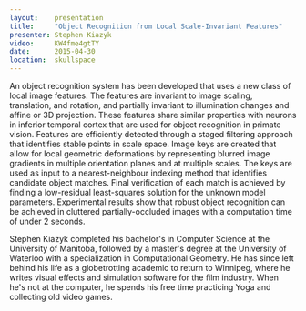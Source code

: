 ```yaml
---
layout:    presentation
title:     "Object Recognition from Local Scale-Invariant Features"
presenter: Stephen Kiazyk
video:     KW4fme4gtTY
date:      2015-04-30
location:  skullspace
---
```


An object recognition system has been developed that uses a new class of local image features. The features are invariant to image scaling, translation, and rotation, and partially invariant to illumination changes and affine or 3D projection. These features share similar properties with neurons in inferior temporal cortex that are used for object recognition in primate vision. Features are efficiently detected through a staged filtering approach that identifies stable points in scale space. Image keys are created that allow for local geometric deformations by representing blurred image gradients in multiple orientation planes and at multiple scales. The keys are used as input to a nearest-neighbour indexing method that identifies candidate object matches. Final verification of each match is achieved by finding a low-residual least-squares solution for the unknown model parameters. Experimental results show that robust object recognition can be achieved in cluttered partially-occluded images with a computation time of under 2 seconds.

Stephen Kiazyk completed his bachelor's in Computer Science at the University of Manitoba, followed by a master's degree at the University of Waterloo with a specialization in Computational Geometry. He has since left behind his life as a globetrotting academic to return to Winnipeg, where he writes visual effects and simulation software for the film industry. When he's not at the computer, he spends his free time practicing Yoga and collecting old video games.
